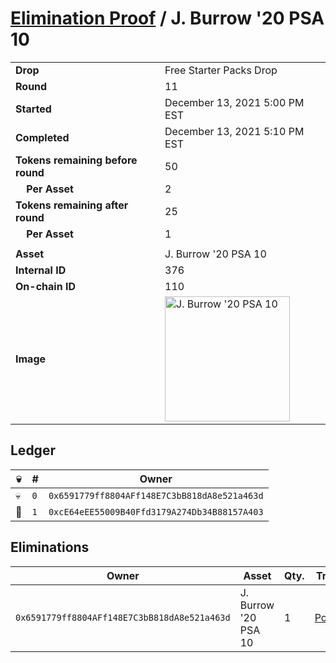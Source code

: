 # [Elimination Proof](./readme.md) / J. Burrow &#039;20 PSA 10

|||
|---|---|
| **Drop** | Free Starter Packs Drop |
| **Round** | 11 |
| **Started** | December 13, 2021 5:00 PM EST |
| **Completed** | December 13, 2021 5:10 PM EST |
| **Tokens remaining before round** | 50 |
| **&nbsp;&nbsp;&nbsp;&nbsp;Per Asset** | 2 |
| **Tokens remaining after round** | 25 |
| **&nbsp;&nbsp;&nbsp;&nbsp;Per Asset** | 1 |
| | |
| **Asset** | J. Burrow &#039;20 PSA 10 |
| **Internal ID** | 376 |
| **On-chain ID** | 110 |
| **Image** | <img src="https://tcdn.blokpax.com/95048cbb-7e72-43c0-bf26-402e259c3f2b/4c437b5ea70023c689d181640bd291754adee5fbb3411ed241e2afe2ccc5829a.jpg" height="200" alt="J. Burrow &#039;20 PSA 10" /> |

## Ledger

| 💀 | # | Owner |
| --- | --- | --- |
| 💀 | `0` | `0x6591779ff8804AFf148E7C3bB818dA8e521a463d` |
| 👑 | `1` | `0xcE64eEE55009B40Ffd3179A274Db34B88157A403` |


## Eliminations

| Owner | Asset | Qty. | Transaction |
| --- | --- | --- | --- |
| `0x6591779ff8804AFf148E7C3bB818dA8e521a463d` | J. Burrow '20 PSA 10 | 1 | [Polygonscan](https://polygonscan.com/tx/0x5f1baf2874e377b4b997f4c3522fadfa8f02c10a31078e2db630e0c5f0e97ba4) |

